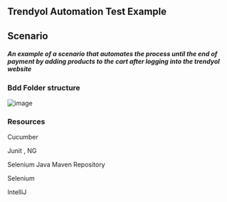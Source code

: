 ## Trendyol Automation Test Example 

## Scenario

##### An example of a scenario that automates the process until the end of payment by adding products to the cart after logging into the trendyol website

### Bdd Folder structure
![image](https://github.com/omeryusufsorhun/trendyol-web-testing/assets/55853041/065036ba-c048-46cd-97b7-ba617ca48d32)


### Resources
Cucumber

Junit , NG

Selenium Java Maven Repository

Selenium 

IntelliJ 


